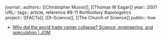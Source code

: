 journal::
authors:: [[Christopher Musso]], [[Thomas W Eagar]] 
year:: 2001
URL::
tags:: article, reference #9-11 #orthodoxy #apologetics  
project:: [[FACTs]], [[X-Science]], [[The Church of Science]] 
public:: true

- [Why did the world trade center collapse? Science, engineering, and speculation | JOM](https://link.springer.com/article/10.1007/s11837-001-0003-1)